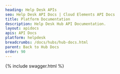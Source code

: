 ```yaml
---
heading: Help Desk APIs
seo: Help Desk API Docs | Cloud Elements API Docs
title: Platform Documentation
description: Help Desk Hub API Documentation.
layout: apidocs
apis: API Docs
platform: helpdesk
breadcrumbs: /docs/hubs/hub-docs.html
parent: Back to Hub Docs
order: 90
---
```


{% include swagger.html %}
